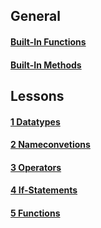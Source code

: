 ## General
#### [Built-In Functions](cheat_sheets/built_in_functions.py)
#### [Built-In Methods](cheat_sheets/built_in_methods.py)
## Lessons
#### [1 Datatypes](cheat_sheets/1_datatypes.py)
#### [2 Nameconvetions](cheat_sheets/2_nameconventions.py)
#### [3 Operators](cheat_sheets/3_operators.py)
#### [4 If-Statements](cheat_sheets/4_if_statements.py)
#### [5 Functions](cheat_sheets/5_functions.py)